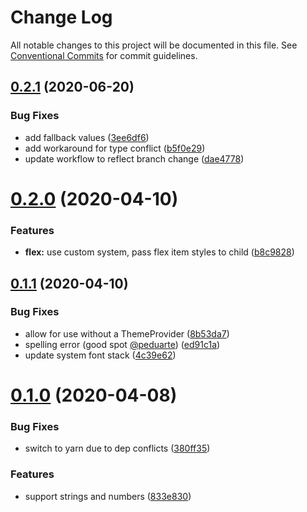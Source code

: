 # Change Log

All notable changes to this project will be documented in this file.
See [Conventional Commits](https://conventionalcommits.org) for commit guidelines.

## [0.2.1](https://github.com/joe-bell/raam/compare/v0.2.0...v0.2.1) (2020-06-20)

### Bug Fixes

- add fallback values ([3ee6df6](https://github.com/joe-bell/raam/commit/3ee6df600ec724ee0a6f64ede95305491b5981d6))
- add workaround for type conflict ([b5f0e29](https://github.com/joe-bell/raam/commit/b5f0e29da1814abb9ba4d401b00c706ba95b3506))
- update workflow to reflect branch change ([dae4778](https://github.com/joe-bell/raam/commit/dae47783d4335d208cbd7377d5bae75d88da9243))

# [0.2.0](https://github.com/joe-bell/raam/compare/v0.1.1...v0.2.0) (2020-04-10)

### Features

- **flex:** use custom system, pass flex item styles to child ([b8c9828](https://github.com/joe-bell/raam/commit/b8c9828be13890a6400c8af18799a4e69df5a31e))

## [0.1.1](https://github.com/joe-bell/raam/compare/v0.1.0...v0.1.1) (2020-04-10)

### Bug Fixes

- allow for use without a ThemeProvider ([8b53da7](https://github.com/joe-bell/raam/commit/8b53da75cc3336b7e4131b5374938adce03a1afb))
- spelling error (good spot [@peduarte](https://github.com/peduarte)) ([ed91c1a](https://github.com/joe-bell/raam/commit/ed91c1a5acab525a056e0e42f46a8ad9bd9e81b6))
- update system font stack ([4c39e62](https://github.com/joe-bell/raam/commit/4c39e6229563cff886394b67c94d30289152a5e9))

# [0.1.0](https://github.com/joe-bell/raam/compare/v0.0.7...v0.1.0) (2020-04-08)

### Bug Fixes

- switch to yarn due to dep conflicts ([380ff35](https://github.com/joe-bell/raam/commit/380ff35c1d079510f2194b99051136da1ed1e564))

### Features

- support strings and numbers ([833e830](https://github.com/joe-bell/raam/commit/833e8309e757616569b9dca97fdb1e8789aee4fc))
